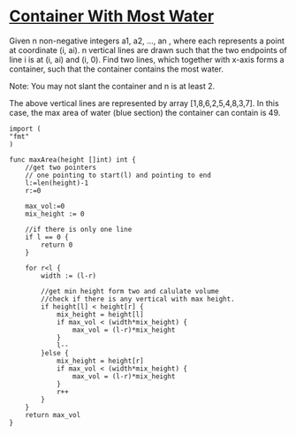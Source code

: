 # [Container With Most Water](https://leetcode.com/problems/container-with-most-water/)

Given n non-negative integers a1, a2, ..., an , where each represents a point at coordinate (i, ai). n vertical lines are drawn such that the two endpoints of line i is at (i, ai) and (i, 0). Find two lines, which together with x-axis forms a container, such that the container contains the most water.

Note: You may not slant the container and n is at least 2.

The above vertical lines are represented by array [1,8,6,2,5,4,8,3,7]. In this case, the max area of water (blue section) the container can contain is 49.

```
import (
"fmt"
)

func maxArea(height []int) int {
    //get two pointers 
    // one pointing to start(l) and pointing to end
    l:=len(height)-1
    r:=0
    
    max_vol:=0
    mix_height := 0
    
    //if there is only one line
    if l == 0 {
        return 0
    }
    
    for r<l {
        width := (l-r)
        
        //get min height form two and calulate volume
        //check if there is any vertical with max height.
        if height[l] < height[r] {
            mix_height = height[l]
            if max_vol < (width*mix_height) {
                max_vol = (l-r)*mix_height
            }
            l--
        }else {
            mix_height = height[r]
            if max_vol < (width*mix_height) {
                max_vol = (l-r)*mix_height
            }
            r++
        }
    }
    return max_vol
}
```
